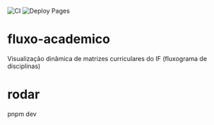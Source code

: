 ![CI](https://github.com/<kayanbarreto>/<fluxo-academico>/actions/workflows/ci.yml/badge.svg)
![Deploy Pages](https://github.com/<kayanbarreto>/<fluxo-academico>/actions/workflows/deploy-pages.yml/badge.svg)


# fluxo-academico
Visualização dinâmica de matrizes curriculares do IF (fluxograma de disciplinas)


# rodar #
pnpm dev

